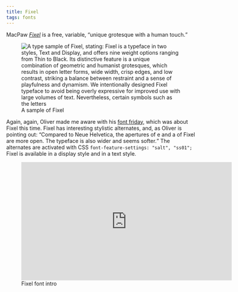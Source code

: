```yaml
---
title: Fixel
tags: fonts
---
```

MacPaw [<cite>Fixel</cite>](https://fixel.macpaw.com) is a free, variable, <q>unique grotesque with a human touch.</q>

<figure>
<img src="/img/fonts/fixel.png" alt="A type sample of Fixel, stating: Fixel is a typeface in two styles, Text and Display, and offers nine weight options ranging from Thin to Black. Its distinctive feature is a unique combination of geometric and humanist grotesques, which results in open letter forms, wide width, crisp edges, and low contrast, striking a balance between restraint and a sense of playfulness and dynamism. We intentionally designed Fixel typeface to avoid being overly expressive for improved use with large volumes of text. Nevertheless, certain symbols such as the letters "a" and "g" have distinctive features that make Fixel stand out. In addition to the standard set of letterforms, the typeface also includes alternative symbols.">
<figcaption>A sample of Fixel</figcaption>
</figure>

Again, again, Oliver made me aware with his [font friday](https://pimpmytype.com/fixel/), which was about Fixel this time. Fixel has interesting stylistic alternates, and, as Oliver is pointing out: <q>Compared to Neue Helvetica, the apertures of e and a of Fixel are more open. The typeface is also wider and seems softer.</q> The alternates are activated with CSS   `font-feature-settings: "salt", "ss01";` Fixel is available in a display style and in a text style.

<figure>
<iframe width="560" height="315" src="https://www.youtube.com/embed/fa9y7UyIEJw" title="YouTube video player" frameborder="0" allow="accelerometer; autoplay; clipboard-write; encrypted-media; gyroscope; picture-in-picture; web-share" allowfullscreen></iframe>
<figcaption>Fixel font intro</figcaption>
</figure>
